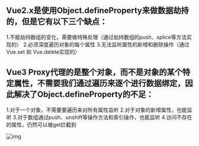 ## Vue2.x是使用Object.defineProperty来做数据劫持的，但是它有以下三个缺点：

1.不能劫持数组的变化，需要做特殊处理（通过劫持数组的push、splice等方法实现的）
2.必须深度遍历对象的每个属性
3.无法监听属性的新增和删除操作（通过Vue.set 和 Vue.delete实现的）

## Vue3 Proxy代理的是整个对象，而不是对象的某个特定属性，不需要我们通过遍历来逐个进行数据绑定，因此解决了Object.defineProperty的不足：

1.对于一个对象，不需要要遍历来对所有属性监听
2.对于对象的新增属性，也能监听
3.对于数组通过push、unshift等操作方法和索引操作，也能监听
4.访问不存在的属性，仍然可以被get拦截到

![img](http://upload-images.jianshu.io/upload_images/23546262-8219078d35b0b62f.png?imageMogr2/auto-orient/strip|imageView2/2/format/webp)